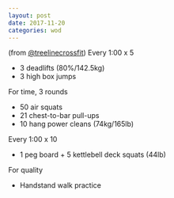 ```yaml
---
layout: post
date: 2017-11-20
categories: wod
---
```


<!--
**Chris - <span></span>**
-->

(from [@treelinecrossfit](http://www.treelinecrossfit.com)) Every 1:00 x 5
- 3 deadlifts (80%/142.5kg)
- 3 high box jumps

For time, 3 rounds
- 50 air squats
- 21 chest-to-bar pull-ups
- 10 hang power cleans (74kg/165lb)

Every 1:00 x 10
- 1 peg board + 5 kettlebell deck squats (44lb)

For quality
- Handstand walk practice
